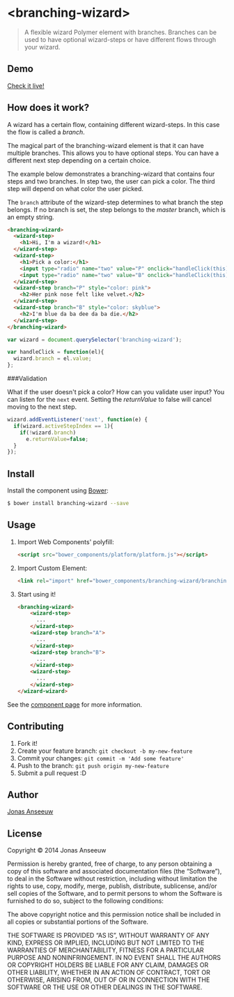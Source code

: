 # &lt;branching-wizard&gt;

> A flexible wizard Polymer element with branches. Branches can be used to have optional wizard-steps or have different flows through your wizard.

## Demo

[Check it live!](http://jns.me/branching-wizard/components/branching-wizard/demo.html)

## How does it work?

A wizard has a certain flow, containing different wizard-steps. In this case the flow is called a *branch*.

The magical part of the branching-wizard element is that it can have multiple branches. This allows you to have optional steps. You can have a different next step depending on a certain choice.

The example below demonstrates a branching-wizard that contains four steps and two branches. In step two, the user can pick a color. The third step will depend on what color the user picked.

The `branch` attribute of the wizard-step determines to what branch the step belongs.
If no branch is set, the step belongs to the *master* branch, which is an empty string.

```HTML
<branching-wizard>
  <wizard-step>
    <h1>Hi, I'm a wizard!</h1>
  </wizard-step>
  <wizard-step>
    <h1>Pick a color:</h1>
    <input type="radio" name="two" value="P" onclick="handleClick(this);">Pink<br />
    <input type="radio" name="two" value="B" onclick="handleClick(this);">Blue
  </wizard-step>
  <wizard-step branch="P" style="color: pink">
    <h2>Her pink nose felt like velvet.</h2>
  </wizard-step>
  <wizard-step branch="B" style="color: skyblue">
    <h2>I'm blue da ba dee da ba die.</h2>
  </wizard-step>
</branching-wizard>
```

```JavaScript
var wizard = document.querySelector('branching-wizard');

var handleClick = function(el){
  wizard.branch = el.value;
};
```

###Validation

What if the user doesn't pick a color? How can you validate user input?
You can listen for the `next` event. Setting the *returnValue* to false will cancel moving to the next step.

```JavaScript
wizard.addEventListener('next', function(e) {
  if(wizard.activeStepIndex == 1){
    if(!wizard.branch)
      e.returnValue=false;
  }
});
```


## Install

Install the component using [Bower](http://bower.io/):

```sh
$ bower install branching-wizard --save
```

## Usage

1. Import Web Components' polyfill:

    ```html
    <script src="bower_components/platform/platform.js"></script>
    ```

2. Import Custom Element:

    ```html
    <link rel="import" href="bower_components/branching-wizard/branching-wizard.html">
    ```

3. Start using it!

    ```html
    <branching-wizard>
        <wizard-step>
          ...
        </wizard-step>
        <wizard-step branch="A">
          ...
        </wizard-step>
        <wizard-step branch="B">
          ...
        </wizard-step>
        <wizard-step>
          ...
        </wizard-step>
    </wizard-wizard>
    ```

See the [component page](http://jns.me/branching-wizard/components/branching-wizard/) for more information.

## Contributing

1. Fork it!
2. Create your feature branch: `git checkout -b my-new-feature`
3. Commit your changes: `git commit -m 'Add some feature'`
4. Push to the branch: `git push origin my-new-feature`
5. Submit a pull request :D

## Author

[Jonas Anseeuw](http://jns.me)

## License

Copyright © 2014 Jonas Anseeuw

Permission is hereby granted, free of charge, to any person obtaining a copy of this software and associated documentation files (the “Software”), to deal in the Software without restriction, including without limitation the rights to use, copy, modify, merge, publish, distribute, sublicense, and/or sell copies of the Software, and to permit persons to whom the Software is furnished to do so, subject to the following conditions:

The above copyright notice and this permission notice shall be included in all copies or substantial portions of the Software.

THE SOFTWARE IS PROVIDED “AS IS”, WITHOUT WARRANTY OF ANY KIND, EXPRESS OR IMPLIED, INCLUDING BUT NOT LIMITED TO THE WARRANTIES OF MERCHANTABILITY, FITNESS FOR A PARTICULAR PURPOSE AND NONINFRINGEMENT. IN NO EVENT SHALL THE AUTHORS OR COPYRIGHT HOLDERS BE LIABLE FOR ANY CLAIM, DAMAGES OR OTHER LIABILITY, WHETHER IN AN ACTION OF CONTRACT, TORT OR OTHERWISE, ARISING FROM, OUT OF OR IN CONNECTION WITH THE SOFTWARE OR THE USE OR OTHER DEALINGS IN THE SOFTWARE.
